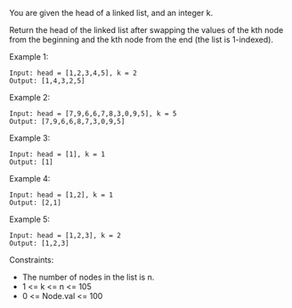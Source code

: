 You are given the head of a linked list, and an integer k.

Return the head of the linked list after swapping the values of the kth node from the beginning and the kth node from the end (the list is 1-indexed).

 

Example 1:

```
Input: head = [1,2,3,4,5], k = 2
Output: [1,4,3,2,5]
```

Example 2:

```
Input: head = [7,9,6,6,7,8,3,0,9,5], k = 5
Output: [7,9,6,6,8,7,3,0,9,5]
```

Example 3:

```
Input: head = [1], k = 1
Output: [1]
```

Example 4:

```
Input: head = [1,2], k = 1
Output: [2,1]
```

Example 5:

```
Input: head = [1,2,3], k = 2
Output: [1,2,3]
```
 

Constraints:

 - The number of nodes in the list is n.
 - 1 <= k <= n <= 105
 - 0 <= Node.val <= 100